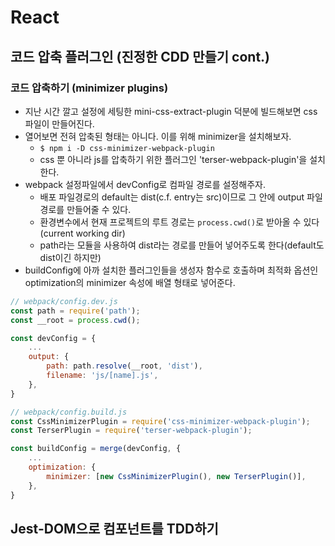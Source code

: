 # React

## 코드 압축 플러그인 (진정한 CDD 만들기 cont.)

### 코드 압축하기 (minimizer plugins)
- 지난 시간 깔고 설정에 세팅한 mini-css-extract-plugin 덕분에 빌드해보면 css 파일이 만들어진다. 
- 열어보면 전혀 압축된 형태는 아니다. 이를 위해 minimizer을 설치해보자.
  - `$ npm i -D css-minimizer-webpack-plugin`
  - css 뿐 아니라 js를 압축하기 위한 플러그인 'terser-webpack-plugin'을 설치한다.
- webpack 설정파일에서 devConfig로 컴파일 경로를 설정해주자. 
  - 배포 파일경로의 default는 dist(c.f. entry는 src)이므로 그 안에 output 파일 경로를 만들어줄 수 있다.
  - 환경변수에서 현재 프로젝트의 루트 경로는 `process.cwd()`로 받아올 수 있다(current working dir)
  - path라는 모듈을 사용하여 dist라는 경로를 만들어 넣어주도록 한다(default도 dist이긴 하지만)
- buildConfig에 아까 설치한 플러그인들을 생성자 함수로 호출하며 최적화 옵션인 optimization의 minimizer 속성에 배열 형태로 넣어준다.
```js
// webpack/config.dev.js
const path = require('path');
const __root = process.cwd();

const devConfig = {
    ...
    output: {
        path: path.resolve(__root, 'dist'),
        filename: 'js/[name].js',
    },
}

// webpack/config.build.js  
const CssMinimizerPlugin = require('css-minimizer-webpack-plugin');
const TerserPlugin = require('terser-webpack-plugin');

const buildConfig = merge(devConfig, {
    ...
    optimization: {
        minimizer: [new CssMinimizerPlugin(), new TerserPlugin()],
    },
}  
```

## Jest-DOM으로 컴포넌트를 TDD하기

